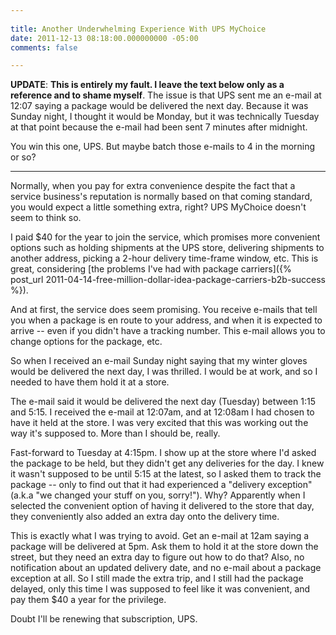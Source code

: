 ```yaml
---
 
title: Another Underwhelming Experience With UPS MyChoice
date: 2011-12-13 08:18:00.000000000 -05:00
comments: false

---
```

**UPDATE**: **This is entirely my fault. I leave the text below only as a reference and to shame myself**. The issue is that UPS sent me an e-mail at 12:07 saying a package would be delivered the next day. Because it was Sunday night, I thought it would be Monday, but it was technically Tuesday at that point because the e-mail had been sent 7 minutes after midnight.

You win this one, UPS. But maybe batch those e-mails to 4 in the morning or so?

---
Normally, when you pay for extra convenience despite the fact that a service business's reputation is normally based on that coming standard, you would expect a little something extra, right? UPS MyChoice doesn't seem to think so.

I paid $40 for the year to join the service, which promises more convenient options such as holding shipments at the UPS store, delivering shipments to another address, picking a 2-hour delivery time-frame window, etc. This is great, considering [the problems I've had with package carriers]({% post_url 2011-04-14-free-million-dollar-idea-package-carriers-b2b-success %}).

And at first, the service does seem promising. You receive e-mails that tell you when a package is en route to your address, and when it is expected to arrive -- even if you didn't have a tracking number. This e-mail allows you to change options for the package, etc.

So when I received an e-mail Sunday night saying that my winter gloves would be delivered the next day, I was thrilled. I would be at work, and so I needed to have them hold it at a store.

The e-mail said it would be delivered the next day (Tuesday) between 1:15 and 5:15. I received the e-mail at 12:07am, and at 12:08am I had chosen to have it held at the store. I was very excited that this was working out the way it's supposed to. More than I should be, really.

Fast-forward to Tuesday at 4:15pm. I show up at the store where I'd asked the package to be held, but they didn't get any deliveries for the day. I knew it wasn't supposed to be until 5:15 at the latest, so I asked them to track the package -- only to find out that it had experienced a "delivery exception" (a.k.a "we changed your stuff on you, sorry!"). Why? Apparently when I selected the convenient option of having it delivered to the store that day, they conveniently also added an extra day onto the delivery time.

This is exactly what I was trying to avoid. Get an e-mail at 12am saying a package will be delivered at 5pm. Ask them to hold it at the store down the street, but they need an extra day to figure out how to do that? Also, no notification about an updated delivery date, and no e-mail about a package exception at all. So I still made the extra trip, and I still had the package delayed, only this time I was supposed to feel like it was convenient, and pay them $40 a year for the privilege.

Doubt I'll be renewing that subscription, UPS.
